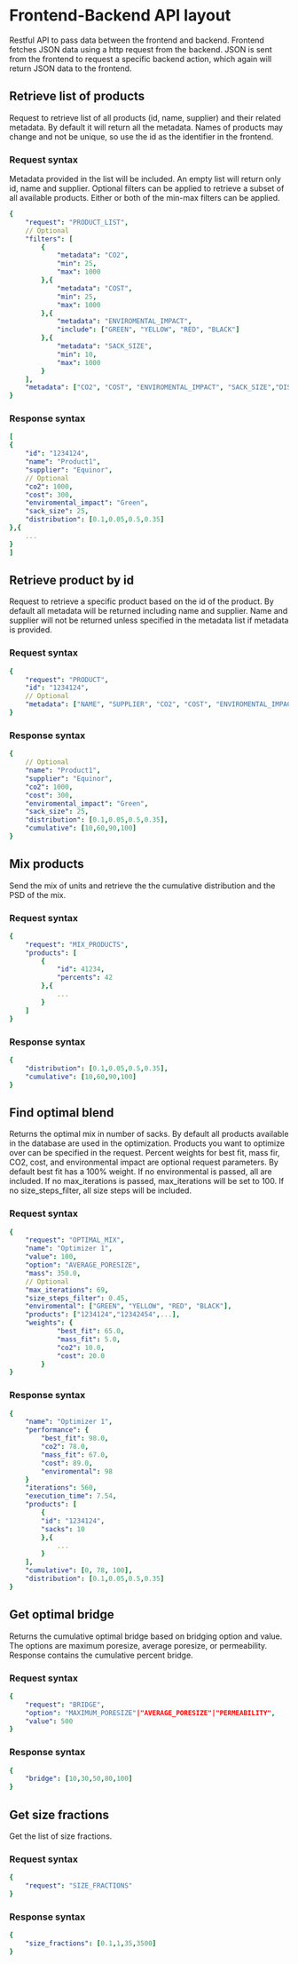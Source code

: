 # Frontend-Backend API layout
Restful API to pass data between the frontend and backend. Frontend fetches JSON data using a http request from the backend. JSON is sent from the frontend to request a specific backend action, which again will return JSON data to the frontend.
## Retrieve list of products
Request to retrieve list of all products (id, name, supplier) and their related metadata. By default it will return all the metadata. Names of products may change and not be unique, so use the id as the identifier in the frontend.
### Request syntax
Metadata provided in the list will be included. An empty list will return only id, name and supplier. Optional filters can be applied to retrieve a subset of all available products. Either or both of the min-max filters can be applied.
```yaml
{
    "request": "PRODUCT_LIST",
    // Optional
    "filters": [
        {
            "metadata": "CO2",
            "min": 25,
            "max": 1000
        },{
            "metadata": "COST",
            "min": 25,
            "max": 1000
        },{
            "metadata": "ENVIROMENTAL_IMPACT",
            "include": ["GREEN", "YELLOW", "RED", "BLACK"]
        },{
            "metadata": "SACK_SIZE",
            "min": 10,
            "max": 1000
        }
    ],
    "metadata": ["CO2", "COST", "ENVIROMENTAL_IMPACT", "SACK_SIZE","DISTRIBUTION"]
}
```
### Response syntax
```yaml
[
{
    "id": "1234124",
    "name": "Product1",
    "supplier": "Equinor",
    // Optional
    "co2": 1000,
    "cost": 300,
    "enviromental_impact": "Green",
    "sack_size": 25,
    "distribution": [0.1,0.05,0.5,0.35]
},{
    ...
}
]
```
## Retrieve product by id
Request to retrieve a specific product based on the id of the product. By default all metadata will be returned including name and supplier. Name and supplier will not be returned unless specified in the metadata list if metadata is provided.
### Request syntax
```yaml
{
    "request": "PRODUCT",
    "id": "1234124",
    // Optional
    "metadata": ["NAME", "SUPPLIER", "CO2", "COST", "ENVIROMENTAL_IMPACT", "SACK_SIZE", "DISTRIBUTION"]
}
```
### Response syntax
```yaml
{
    // Optional
    "name": "Product1",
    "supplier": "Equinor",
    "co2": 1000,
    "cost": 300,
    "enviromental_impact": "Green",
    "sack_size": 25,
    "distribution": [0.1,0.05,0.5,0.35],
    "cumulative": [10,60,90,100]
}
```
## Mix products
Send the mix of units and retrieve the the cumulative distribution and the PSD of the mix. 
### Request syntax
```yaml
{
    "request": "MIX_PRODUCTS",
    "products": [
        {
            "id": 41234,
            "percents": 42
        },{
            ...
        }
    ]
}
```
### Response syntax
```yaml
{
    "distribution": [0.1,0.05,0.5,0.35],
    "cumulative": [10,60,90,100]
}
```
## Find optimal blend
Returns the optimal mix in number of sacks. By default all products available in the database are used in the optimization. Products you want to optimize over can be specified in the request. Percent weights for best fit, mass fir, CO2, cost, and environmental impact are optional request parameters. By default best fit has a 100% weight. If no environmental is passed, all are included. If no max_iterations is passed, max_iterations will be set to 100. If no size_steps_filter, all size steps will be included.
### Request syntax
```yaml
{
    "request": "OPTIMAL_MIX",
    "name": "Optimizer 1",
    "value": 100,
    "option": "AVERAGE_PORESIZE",
    "mass": 350.0,
    // Optional
    "max_iterations": 69,
    "size_steps_filter": 0.45,
    "enviromental": ["GREEN", "YELLOW", "RED", "BLACK"],
    "products": ["1234124","12342454",...],
    "weights": {
            "best_fit": 65.0,
            "mass_fit": 5.0,
            "co2": 10.0,
            "cost": 20.0
        }
}
```
### Response syntax
```yaml
{
    "name": "Optimizer 1",
    "performance": {
        "best_fit": 98.0,
        "co2": 78.0,
        "mass_fit": 67.0,
        "cost": 89.0,
        "enviromental": 98
    } 
    "iterations": 560,
    "execution_time": 7.54,
    "products": [
        {
        "id": "1234124",
        "sacks": 10
        },{
            ...
        }
    ],
    "cumulative": [0, 78, 100],
    "distribution": [0.1,0.05,0.5,0.35]
}
```
## Get optimal bridge
Returns the cumulative optimal bridge based on bridging option and value. The options are maximum poresize, average poresize, or permeability. Response contains the cumulative percent bridge.
### Request syntax
```yaml
{
    "request": "BRIDGE",
    "option": "MAXIMUM_PORESIZE"|"AVERAGE_PORESIZE"|"PERMEABILITY",
    "value": 500
}
```
### Response syntax
```yaml
{
    "bridge": [10,30,50,80,100]
}
```
## Get size fractions
Get the list of size fractions.
### Request syntax
```yaml
{
    "request": "SIZE_FRACTIONS"
}
```
### Response syntax
```yaml
{
    "size_fractions": [0.1,1,35,3500]
}
```













